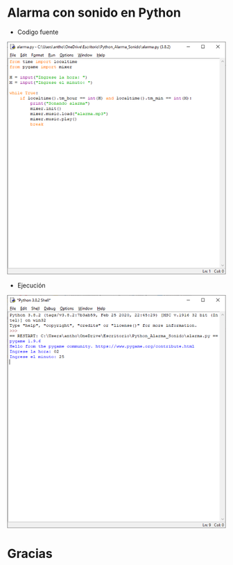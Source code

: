 # Alarma con sonido en Python

- Codigo fuente

![Imagen 01](img01.png "Imagen 01")

- Ejecución

![Imagen 02](img02.png "Imagen 02")

# Gracias